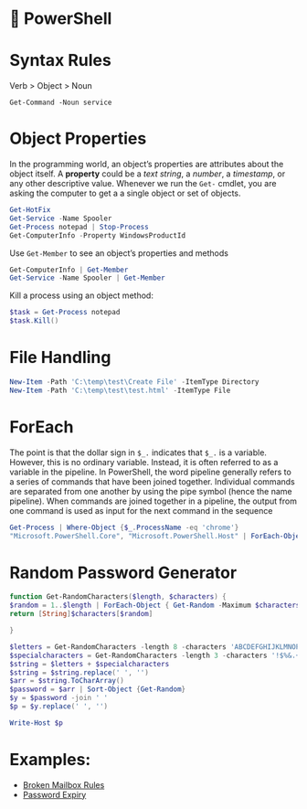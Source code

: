# 🚀 PowerShell

# Syntax Rules
Verb > Object > Noun

```powershel
Get-Command -Noun service
```

# Object Properties
In the programming world, an object’s properties are attributes about the object itself. A **property** could be a _text string_, a _number_, a _timestamp_, or any other descriptive value.
Whenever we run the `Get-` cmdlet, you are asking the computer to get a a single object or set of objects.

```powershell
Get-HotFix
Get-Service -Name Spooler
Get-Process notepad | Stop-Process
Get-ComputerInfo -Property WindowsProductId
```
Use `Get-Member` to see an object’s properties and methods
```powershell
Get-ComputerInfo | Get-Member
Get-Service -Name Spooler | Get-Member
```
Kill a process using an object method:
```powershell
$task = Get-Process notepad
$task.Kill()
```

# File Handling
```powershell
New-Item -Path 'C:\temp\test\Create File' -ItemType Directory
New-Item -Path 'C:\temp\test\test.html' -ItemType File
```

# ForEach
The point is that the dollar sign in `$_.` indicates that `$_.` is a variable. However, this is no ordinary variable. Instead, it is often referred to as a variable in the pipeline. In PowerShell, the word pipeline generally refers to a series of commands that have been joined together. Individual commands are separated from one another by using the pipe symbol (hence the name pipeline). When commands are joined together in a pipeline, the output from one command is used as input for the next command in the sequence

```powershell
Get-Process | Where-Object {$_.ProcessName -eq 'chrome'}
"Microsoft.PowerShell.Core", "Microsoft.PowerShell.Host" | ForEach-Object {$_.Split(".")}
```
# Random Password Generator
```powershell
function Get-RandomCharacters($length, $characters) {
$random = 1..$length | ForEach-Object { Get-Random -Maximum $characters.length }
return [String]$characters[$random]

}

$letters = Get-RandomCharacters -length 8 -characters 'ABCDEFGHIJKLMNOPQRSTUVWXYZabcdefghiklmnoprstuvwxyz'
$specialcharacters = Get-RandomCharacters -length 3 -characters '!$%&.+'
$string = $letters + $specialcharacters
$string = $string.replace(' ', '')
$arr = $string.ToCharArray()
$password = $arr | Sort-Object {Get-Random}
$y = $password -join ' '
$p = $y.replace(' ', '')

Write-Host $p
```

# Examples:
* [Broken Mailbox Rules](brokenMailboxRules.ps1)
* [Password Expiry](passwordExpiry.ps1)
